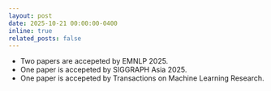 ```yaml
---
layout: post
date: 2025-10-21 00:00:00-0400
inline: true
related_posts: false
---
```


- Two papers are accepeted by EMNLP 2025.
- One paper is accepeted by SIGGRAPH Asia 2025.
- One paper is accepeted by Transactions on Machine Learning Research.


